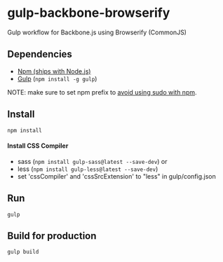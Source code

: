 # gulp-backbone-browserify
Gulp workflow for Backbone.js using Browserify (CommonJS)

## Dependencies
* [Npm (ships with Node.js)](https://github.com/joyent/node/wiki/installing-node.js-via-package-manager)
* [Gulp](http://gulpjs.com/) (`npm install -g gulp`)

NOTE: make sure to set npm prefix to [avoid using sudo with npm](http://stackoverflow.com/questions/19352976/npm-modules-wont-install-globally-without-sudo/21712034#21712034).

## Install
`npm install`

#### Install CSS Compiler
* sass (`npm install gulp-sass@latest --save-dev`)
or
* less (`npm install gulp-less@latest --save-dev`)
* set 'cssCompiler' and 'cssSrcExtension' to "less" in gulp/config.json

## Run
`gulp`

## Build for production
`gulp build`

